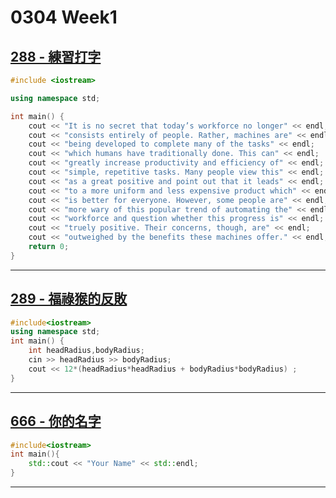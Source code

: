 # 0304 Week1


## [288 - 練習打字](https://neoj.sprout.tw/problem/288/)

```cpp
#include <iostream>

using namespace std;

int main() {
    cout << "It is no secret that today’s workforce no longer" << endl;
    cout << "consists entirely of people. Rather, machines are" << endl; 
    cout << "being developed to complete many of the tasks" << endl;
    cout << "which humans have traditionally done. This can" << endl;
    cout << "greatly increase productivity and efficiency of" << endl;
    cout << "simple, repetitive tasks. Many people view this" << endl;
    cout << "as a great positive and point out that it leads" << endl;
    cout << "to a more uniform and less expensive product which" << endl;
    cout << "is better for everyone. However, some people are" << endl;
    cout << "more wary of this popular trend of automating the" << endl;
    cout << "workforce and question whether this progress is" << endl;
    cout << "truely positive. Their concerns, though, are" << endl;
    cout << "outweighed by the benefits these machines offer." << endl;
    return 0;
}
```
---

## [289 - 福祿猴的反敗](https://neoj.sprout.tw/problem/289/)

```cpp
#include<iostream>
using namespace std;
int main() {
    int headRadius,bodyRadius;
    cin >> headRadius >> bodyRadius;
    cout << 12*(headRadius*headRadius + bodyRadius*bodyRadius) ;
}
```
---

## [666 - 你的名字](https://neoj.sprout.tw/problem/666/)

```cpp
#include<iostream>
int main(){
    std::cout << "Your Name" << std::endl;
}
```
---
